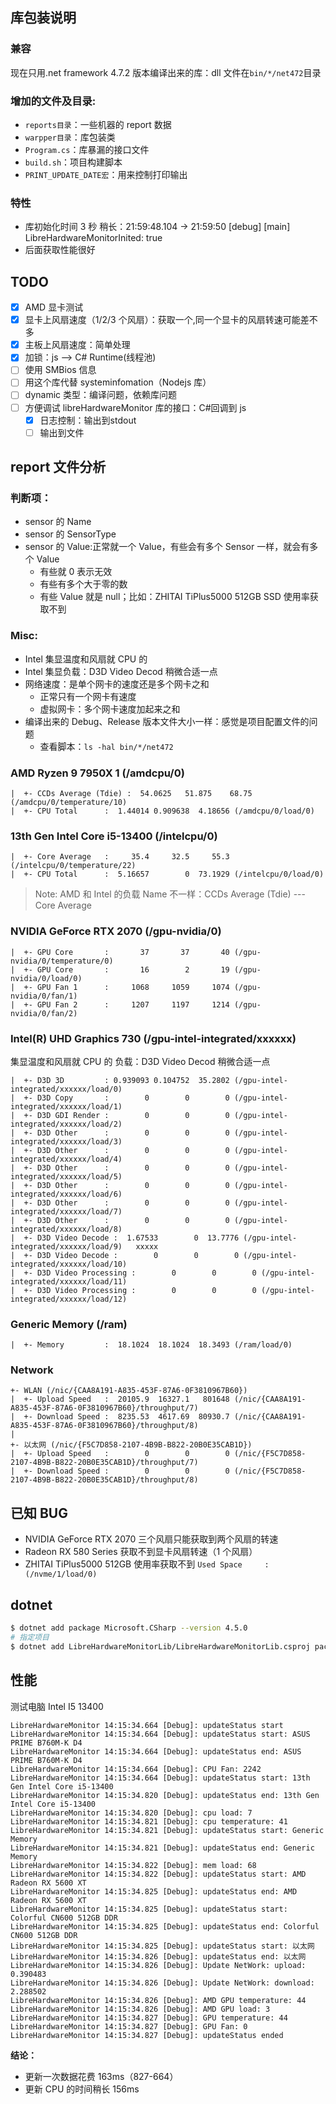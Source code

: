 ## 库包装说明

### 兼容

现在只用.net framework 4.7.2 版本编译出来的库：dll 文件在`bin/*/net472`目录

### 增加的文件及目录:

-   `reports目录`：一些机器的 report 数据
-   `warpper目录`：库包装类
-   `Program.cs`：库暴漏的接口文件
-   `build.sh`：项目构建脚本
-   `PRINT_UPDATE_DATE宏`：用来控制打印输出

### 特性

-   库初始化时间 3 秒 稍长：21:59:48.104 -> 21:59:50 [debug] [main] LibreHardwareMonitorInited: true
-   后面获取性能很好

## TODO

-   [x] AMD 显卡测试
-   [x] 显卡上风扇速度（1/2/3 个风扇）：获取一个,同一个显卡的风扇转速可能差不多
-   [x] 主板上风扇速度：简单处理
-   [x] 加锁：js --> C# Runtime(线程池)
-   [ ] 使用 SMBios 信息
-   [ ] 用这个库代替 systeminfomation（Nodejs 库）
-   [ ] dynamic 类型：编译问题，依赖库问题
-   [ ] 方便调试 libreHardwareMonitor 库的接口：C#回调到 js
    -   [x] 日志控制：输出到stdout
    -   [ ] 输出到文件

## report 文件分析

### 判断项：

-   sensor 的 Name
-   sensor 的 SensorType
-   sensor 的 Value:正常就一个 Value，有些会有多个 Sensor 一样，就会有多个 Value
    -   有些就 0 表示无效
    -   有些有多个大于零的数
    -   有些 Value 就是 null；比如：ZHITAI TiPlus5000 512GB SSD 使用率获取不到

### Misc:

-   Intel 集显温度和风扇就 CPU 的
-   Intel 集显负载：D3D Video Decod 稍微合适一点
-   网络速度：是单个网卡的速度还是多个网卡之和
    -   正常只有一个网卡有速度
    -   虚拟网卡：多个网卡速度加起来之和
-   编译出来的 Debug、Release 版本文件大小一样：感觉是项目配置文件的问题
    -   查看脚本：`ls -hal bin/*/net472`

### AMD Ryzen 9 7950X 1 (/amdcpu/0)

```log
|  +- CCDs Average (Tdie) :  54.0625   51.875    68.75 (/amdcpu/0/temperature/10)
|  +- CPU Total      :  1.44014 0.909638  4.18656 (/amdcpu/0/load/0)
```

### 13th Gen Intel Core i5-13400 (/intelcpu/0)

```log
|  +- Core Average   :     35.4     32.5     55.3 (/intelcpu/0/temperature/22)
|  +- CPU Total      :  5.16657        0  73.1929 (/intelcpu/0/load/0)
```

> Note: AMD 和 Intel 的负载 Name 不一样：CCDs Average (Tdie) --- Core Average

### NVIDIA GeForce RTX 2070 (/gpu-nvidia/0)

```log
|  +- GPU Core       :       37       37       40 (/gpu-nvidia/0/temperature/0)
|  +- GPU Core       :       16        2       19 (/gpu-nvidia/0/load/0)
|  +- GPU Fan 1      :     1068     1059     1074 (/gpu-nvidia/0/fan/1)
|  +- GPU Fan 2      :     1207     1197     1214 (/gpu-nvidia/0/fan/2)
```

### Intel(R) UHD Graphics 730 (/gpu-intel-integrated/xxxxxx)

集显温度和风扇就 CPU 的
负载：D3D Video Decod 稍微合适一点

```log
|  +- D3D 3D         : 0.939093 0.104752  35.2802 (/gpu-intel-integrated/xxxxxx/load/0)
|  +- D3D Copy       :        0        0        0 (/gpu-intel-integrated/xxxxxx/load/1)
|  +- D3D GDI Render :        0        0        0 (/gpu-intel-integrated/xxxxxx/load/2)
|  +- D3D Other      :        0        0        0 (/gpu-intel-integrated/xxxxxx/load/3)
|  +- D3D Other      :        0        0        0 (/gpu-intel-integrated/xxxxxx/load/4)
|  +- D3D Other      :        0        0        0 (/gpu-intel-integrated/xxxxxx/load/5)
|  +- D3D Other      :        0        0        0 (/gpu-intel-integrated/xxxxxx/load/6)
|  +- D3D Other      :        0        0        0 (/gpu-intel-integrated/xxxxxx/load/7)
|  +- D3D Other      :        0        0        0 (/gpu-intel-integrated/xxxxxx/load/8)
|  +- D3D Video Decode :  1.67533        0  13.7776 (/gpu-intel-integrated/xxxxxx/load/9)   xxxxx
|  +- D3D Video Decode :        0        0        0 (/gpu-intel-integrated/xxxxxx/load/10)
|  +- D3D Video Processing :        0        0        0 (/gpu-intel-integrated/xxxxxx/load/11)
|  +- D3D Video Processing :        0        0        0 (/gpu-intel-integrated/xxxxxx/load/12)
```

### Generic Memory (/ram)

```log
|  +- Memory         :  18.1024  18.1024  18.3493 (/ram/load/0)
```

### Network

```log
+- WLAN (/nic/{CAA8A191-A835-453F-87A6-0F3810967B60})
|  +- Upload Speed   :  20105.9  16327.1   801648 (/nic/{CAA8A191-A835-453F-87A6-0F3810967B60}/throughput/7)
|  +- Download Speed :  8235.53  4617.69  80930.7 (/nic/{CAA8A191-A835-453F-87A6-0F3810967B60}/throughput/8)
|
+- 以太网 (/nic/{F5C7D858-2107-4B9B-B822-20B0E35CAB1D})
|  +- Upload Speed   :        0        0        0 (/nic/{F5C7D858-2107-4B9B-B822-20B0E35CAB1D}/throughput/7)
|  +- Download Speed :        0        0        0 (/nic/{F5C7D858-2107-4B9B-B822-20B0E35CAB1D}/throughput/8)
```

## 已知 BUG

-   NVIDIA GeForce RTX 2070 三个风扇只能获取到两个风扇的转速
-   Radeon RX 580 Series 获取不到显卡风扇转速（1 个风扇）
-   ZHITAI TiPlus5000 512GB 使用率获取不到 `Used Space     :                            (/nvme/1/load/0)`

## dotnet

```bash
$ dotnet add package Microsoft.CSharp --version 4.5.0
# 指定项目
$ dotnet add LibreHardwareMonitorLib/LibreHardwareMonitorLib.csproj package Microsoft.CSharp --version 4.7.0
```

## 性能

测试电脑 Intel I5 13400

```log
LibreHardwareMonitor 14:15:34.664 [Debug]: updateStatus start
LibreHardwareMonitor 14:15:34.664 [Debug]: updateStatus start: ASUS PRIME B760M-K D4
LibreHardwareMonitor 14:15:34.664 [Debug]: updateStatus end: ASUS PRIME B760M-K D4
LibreHardwareMonitor 14:15:34.664 [Debug]: CPU Fan: 2242
LibreHardwareMonitor 14:15:34.664 [Debug]: updateStatus start: 13th Gen Intel Core i5-13400
LibreHardwareMonitor 14:15:34.820 [Debug]: updateStatus end: 13th Gen Intel Core i5-13400
LibreHardwareMonitor 14:15:34.820 [Debug]: cpu load: 7
LibreHardwareMonitor 14:15:34.821 [Debug]: cpu temperature: 41
LibreHardwareMonitor 14:15:34.821 [Debug]: updateStatus start: Generic Memory
LibreHardwareMonitor 14:15:34.821 [Debug]: updateStatus end: Generic Memory
LibreHardwareMonitor 14:15:34.822 [Debug]: mem load: 68
LibreHardwareMonitor 14:15:34.822 [Debug]: updateStatus start: AMD Radeon RX 5600 XT
LibreHardwareMonitor 14:15:34.825 [Debug]: updateStatus end: AMD Radeon RX 5600 XT
LibreHardwareMonitor 14:15:34.825 [Debug]: updateStatus start: Colorful CN600 512GB DDR
LibreHardwareMonitor 14:15:34.825 [Debug]: updateStatus end: Colorful CN600 512GB DDR
LibreHardwareMonitor 14:15:34.825 [Debug]: updateStatus start: 以太网
LibreHardwareMonitor 14:15:34.826 [Debug]: updateStatus end: 以太网
LibreHardwareMonitor 14:15:34.826 [Debug]: Update NetWork: upload: 0.390483
LibreHardwareMonitor 14:15:34.826 [Debug]: Update NetWork: download: 2.288502
LibreHardwareMonitor 14:15:34.826 [Debug]: AMD GPU temperature: 44
LibreHardwareMonitor 14:15:34.826 [Debug]: AMD GPU load: 3
LibreHardwareMonitor 14:15:34.827 [Debug]: GPU temperature: 44
LibreHardwareMonitor 14:15:34.827 [Debug]: GPU Fan: 0
LibreHardwareMonitor 14:15:34.827 [Debug]: updateStatus ended
```

**结论：**

-   更新一次数据花费 163ms（827-664）
-   更新 CPU 的时间稍长 156ms

